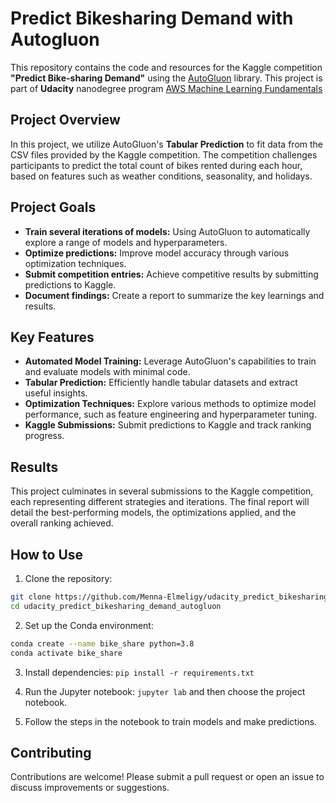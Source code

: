 # Predict Bikesharing Demand with Autogluon
This repository contains the code and resources for the Kaggle competition **"Predict Bike-sharing Demand"** using the [AutoGluon](https://auto.gluon.ai/stable/index.html) library. 
This project is part of **Udacity** nanodegree program [AWS Machine Learning Fundamentals](https://www.udacity.com/enrollment/nd189-aws-fundamentals)

## Project Overview
In this project, we utilize AutoGluon's **Tabular Prediction** to fit data from the CSV files provided by the Kaggle competition. The competition challenges participants to predict the total count of bikes rented during each hour, based on features such as weather conditions, seasonality, and holidays.

## Project Goals

- **Train several iterations of models:** Using AutoGluon to automatically explore a range of models and hyperparameters.
- **Optimize predictions:** Improve model accuracy through various optimization techniques.
- **Submit competition entries:** Achieve competitive results by submitting predictions to Kaggle.
- **Document findings:** Create a report to summarize the key learnings and results.

## Key Features

- **Automated Model Training:** Leverage AutoGluon's capabilities to train and evaluate models with minimal code.
- **Tabular Prediction:** Efficiently handle tabular datasets and extract useful insights.
- **Optimization Techniques:** Explore various methods to optimize model performance, such as feature engineering and hyperparameter tuning.
- **Kaggle Submissions:** Submit predictions to Kaggle and track ranking progress.

## Results

This project culminates in several submissions to the Kaggle competition, each representing different strategies and iterations. The final report will detail the best-performing models, the optimizations applied, and the overall ranking achieved.

## How to Use
1. Clone the repository:
```bash
git clone https://github.com/Menna-Elmeligy/udacity_predict_bikesharing_demand_autogluon.git
cd udacity_predict_bikesharing_demand_autogluon
```
2. Set up the Conda environment:

```bash
conda create --name bike_share python=3.8
conda activate bike_share
```

3. Install dependencies:
`pip install -r requirements.txt`

4. Run the Jupyter notebook:
`jupyter lab` and then choose the project notebook.

5. Follow the steps in the notebook to train models and make predictions.

## Contributing
Contributions are welcome! Please submit a pull request or open an issue to discuss improvements or suggestions.




